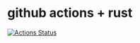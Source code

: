 # github actions + rust

[![Actions Status](https://github.com/cthwaite/github-actions-rust/workflows/Rust/badge.svg)](https://github.com/cthwaite/github-actions-rust/actions)
